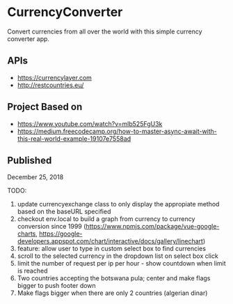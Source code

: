 # CurrencyConverter
Convert currencies from all over the world with this simple currency converter app.

## APIs
 - https://currencylayer.com
 - http://restcountries.eu/

## Project Based on
 - https://www.youtube.com/watch?v=mlb525FgU3k
 - https://medium.freecodecamp.org/how-to-master-async-await-with-this-real-world-example-19107e7558ad

## Published
December 25, 2018

TODO:
1. update currencyexchange class to only display the appropiate method based on the baseURL specified
2. checkout env.local to build a graph from currency to currency conversion since 1999 (https://www.npmjs.com/package/vue-google-charts, https://google-developers.appspot.com/chart/interactive/docs/gallery/linechart)
3. feature: allow user to type in custom select box to find currencies
4. scroll to the selected currency in the dropdown list on select box click
6. limit the number of request per ip per hour - show countdown when limit is reached
7. Two countries accepting the botswana pula; center and make flags bigger to push footer down
8. Make flags bigger when there are only 2 countries (algerian dinar)
